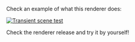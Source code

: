 Check an example of what this renderer does:

[![Transient scene test](https://img.youtube.com/vi/_Kdf4FbJTKw/0.jpg)](http://www.youtube.com/watch?v=_Kdf4FbJTKw)

Check the renderer release and try it by yourself!
